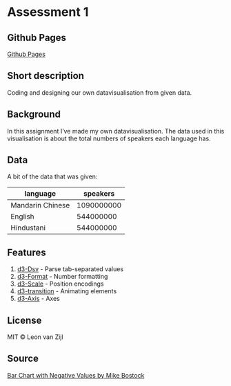 # Assessment 1

## Github Pages
[Github Pages](https://leonvanzijl.github.io/fe3-assessment-1/)

## Short description
Coding and designing our own datavisualisation from given data.

## Background
In this assignment I’ve made my own datavisualisation. The data used in this visualisation is about the total numbers of speakers each language has.

## Data
A bit of the data that was given:

language | speakers
--- | ---
Mandarin Chinese | 1090000000
English | 544000000
Hindustani | 544000000

## Features
1. [d3-Dsv](https://github.com/d3/d3-dsv) - Parse tab-separated values
2. [d3-Format](https://github.com/d3/d3-format) - Number formatting
3. [d3-Scale](https://github.com/d3/d3-scale) - Position encodings
4. [d3-transition](https://github.com/d3/d3-transition) - Animating elements
5. [d3-Axis](https://github.com/d3/d3-axis) - Axes

## License
MIT © Leon van Zijl

## Source
[Bar Chart with Negative Values by Mike Bostock](https://bl.ocks.org/mbostock/2368837)
